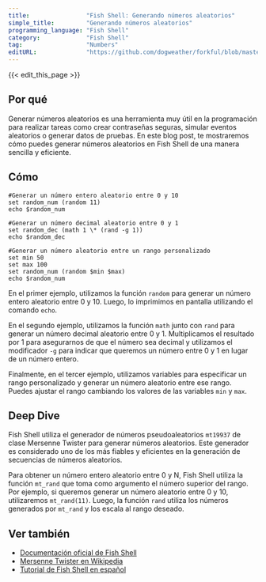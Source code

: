 ```yaml
---
title:                "Fish Shell: Generando números aleatorios"
simple_title:         "Generando números aleatorios"
programming_language: "Fish Shell"
category:             "Fish Shell"
tag:                  "Numbers"
editURL:              "https://github.com/dogweather/forkful/blob/master/content/es/fish-shell/generating-random-numbers.md"
---
```


{{< edit_this_page >}}

## Por qué

Generar números aleatorios es una herramienta muy útil en la programación para realizar tareas como crear contraseñas seguras, simular eventos aleatorios o generar datos de pruebas. En este blog post, te mostraremos cómo puedes generar números aleatorios en Fish Shell de una manera sencilla y eficiente.

## Cómo

````Fish Shell
#Generar un número entero aleatorio entre 0 y 10
set random_num (random 11)
echo $random_num

#Generar un número decimal aleatorio entre 0 y 1
set random_dec (math 1 \* (rand -g 1))
echo $random_dec

#Generar un número aleatorio entre un rango personalizado
set min 50
set max 100
set random_num (random $min $max)
echo $random_num
````

En el primer ejemplo, utilizamos la función `random` para generar un número entero aleatorio entre 0 y 10. Luego, lo imprimimos en pantalla utilizando el comando `echo`. 

En el segundo ejemplo, utilizamos la función `math` junto con `rand` para generar un número decimal aleatorio entre 0 y 1. Multiplicamos el resultado por 1 para asegurarnos de que el número sea decimal y utilizamos el modificador `-g` para indicar que queremos un número entre 0 y 1 en lugar de un número entero.

Finalmente, en el tercer ejemplo, utilizamos variables para especificar un rango personalizado y generar un número aleatorio entre ese rango. Puedes ajustar el rango cambiando los valores de las variables `min` y `max`.

## Deep Dive

Fish Shell utiliza el generador de números pseudoaleatorios `mt19937` de clase Mersenne Twister para generar números aleatorios. Este generador es considerado uno de los más fiables y eficientes en la generación de secuencias de números aleatorios.

Para obtener un número entero aleatorio entre 0 y N, Fish Shell utiliza la función `mt_rand` que toma como argumento el número superior del rango. Por ejemplo, si queremos generar un número aleatorio entre 0 y 10, utilizaremos `mt_rand(11)`. Luego, la función `rand` utiliza los números generados por `mt_rand` y los escala al rango deseado.

## Ver también

- [Documentación oficial de Fish Shell](https://fishshell.com/docs/current/cmds/rand.html)
- [Mersenne Twister en Wikipedia](https://es.wikipedia.org/wiki/Mersenne_Twister)
- [Tutorial de Fish Shell en español](https://medium.com/@alesanchezr/tutorial-de-fish-shell-en-espa%C3%B1ol-22134da415f5)